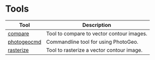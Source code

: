 # Tools

| Tool | Description |
| --- | --- |
| [compare](compare) | Tool to compare to vector contour images. |
| [photogeocmd](photogeocmd) | Commandline tool for using PhotoGeo. |
| [rasterize](rasterize) | Tool to rasterize a vector contour image. |
